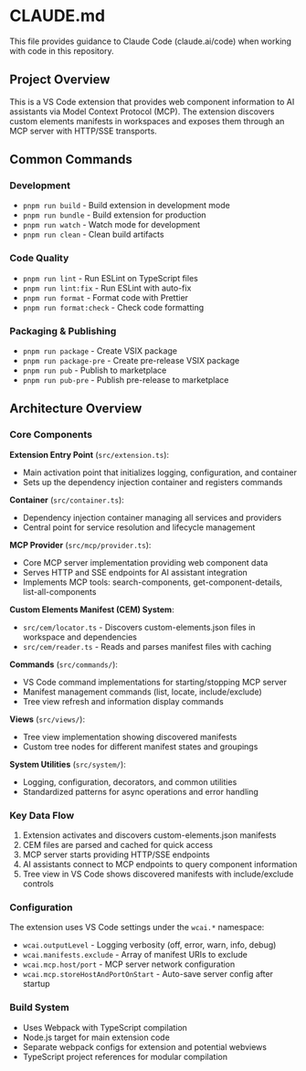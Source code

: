 # CLAUDE.md

This file provides guidance to Claude Code (claude.ai/code) when working with code in this repository.

## Project Overview

This is a VS Code extension that provides web component information to AI assistants via Model Context Protocol (MCP). The extension discovers custom elements manifests in workspaces and exposes them through an MCP server with HTTP/SSE transports.

## Common Commands

### Development
- `pnpm run build` - Build extension in development mode
- `pnpm run bundle` - Build extension for production
- `pnpm run watch` - Watch mode for development
- `pnpm run clean` - Clean build artifacts

### Code Quality
- `pnpm run lint` - Run ESLint on TypeScript files
- `pnpm run lint:fix` - Run ESLint with auto-fix
- `pnpm run format` - Format code with Prettier
- `pnpm run format:check` - Check code formatting

### Packaging & Publishing
- `pnpm run package` - Create VSIX package
- `pnpm run package-pre` - Create pre-release VSIX package
- `pnpm run pub` - Publish to marketplace
- `pnpm run pub-pre` - Publish pre-release to marketplace

## Architecture Overview

### Core Components

**Extension Entry Point** (`src/extension.ts`):
- Main activation point that initializes logging, configuration, and container
- Sets up the dependency injection container and registers commands

**Container** (`src/container.ts`):
- Dependency injection container managing all services and providers
- Central point for service resolution and lifecycle management

**MCP Provider** (`src/mcp/provider.ts`):
- Core MCP server implementation providing web component data
- Serves HTTP and SSE endpoints for AI assistant integration
- Implements MCP tools: search-components, get-component-details, list-all-components

**Custom Elements Manifest (CEM) System**:
- `src/cem/locator.ts` - Discovers custom-elements.json files in workspace and dependencies
- `src/cem/reader.ts` - Reads and parses manifest files with caching

**Commands** (`src/commands/`):
- VS Code command implementations for starting/stopping MCP server
- Manifest management commands (list, locate, include/exclude)
- Tree view refresh and information display commands

**Views** (`src/views/`):
- Tree view implementation showing discovered manifests
- Custom tree nodes for different manifest states and groupings

**System Utilities** (`src/system/`):
- Logging, configuration, decorators, and common utilities
- Standardized patterns for async operations and error handling

### Key Data Flow

1. Extension activates and discovers custom-elements.json manifests
2. CEM files are parsed and cached for quick access
3. MCP server starts providing HTTP/SSE endpoints
4. AI assistants connect to MCP endpoints to query component information
5. Tree view in VS Code shows discovered manifests with include/exclude controls

### Configuration

The extension uses VS Code settings under the `wcai.*` namespace:
- `wcai.outputLevel` - Logging verbosity (off, error, warn, info, debug)
- `wcai.manifests.exclude` - Array of manifest URIs to exclude
- `wcai.mcp.host/port` - MCP server network configuration
- `wcai.mcp.storeHostAndPortOnStart` - Auto-save server config after startup

### Build System

- Uses Webpack with TypeScript compilation
- Node.js target for main extension code
- Separate webpack configs for extension and potential webviews
- TypeScript project references for modular compilation